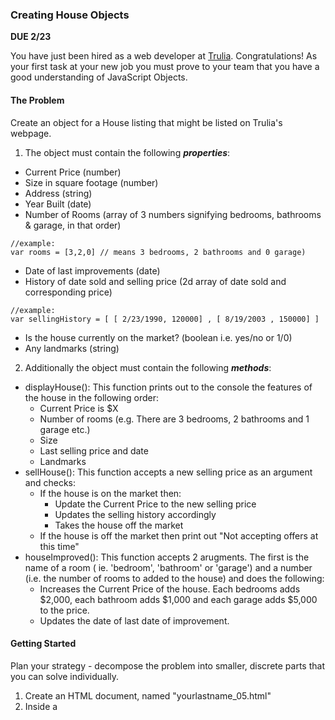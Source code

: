 ### Creating House Objects
**DUE 2/23**

You have just been hired as a web developer at [Trulia](www.trulia.com). Congratulations! As your first task at your new job you must prove to your team that you have a good understanding of JavaScript Objects.

#### The Problem

Create an object for a House listing that might be listed on Trulia's webpage. 

1. The object must contain the following **_properties_**:
  - Current Price (number)
  - Size in square footage  (number)
  - Address (string)
  - Year Built (date)
  - Number of Rooms (array of  3 numbers signifying bedrooms, bathrooms & garage, in that order)
```
//example:
var rooms = [3,2,0] // means 3 bedrooms, 2 bathrooms and 0 garage)
```
  - Date of last improvements (date)
  - History of date sold and selling price (2d array of date sold and corresponding price)
```
//example:
var sellingHistory = [ [ 2/23/1990, 120000] , [ 8/19/2003 , 150000] ] 
``` 
  - Is the house currently on the market? (boolean i.e. yes/no or 1/0)
  - Any landmarks (string)

2. Additionally the object must contain the following **_methods_**:
  - displayHouse(): This function prints out to the console the features of the house in the following order:
    - Current Price is $X
    - Number of rooms (e.g. There are 3 bedrooms, 2 bathrooms and 1 garage etc.)
    - Size
    - Last selling price and date
    - Landmarks
  - sellHouse(): This function accepts a new selling price as an argument and checks:
    - If the house is on the market then:
      -  Update the Current Price to the new selling price 
      -  Updates the selling history accordingly
      -  Takes the house off the market
    -  If the house is off the market then print out "Not accepting offers at this time"
  - houseImproved(): This function accepts 2 arugments. The first is the name of a room ( ie. 'bedroom', 'bathroom' or 'garage') and a number (i.e. the number of rooms to added to the house) and does the following:
    - Increases the Current Price of the house. Each bedrooms adds $2,000, each bathroom adds $1,000 and each garage adds $5,000 to the price.
    - Updates the date of last date of improvement.



#### Getting Started
Plan your strategy - decompose the problem into smaller, discrete parts that you can solve individually.

1. Create an HTML document, named "yourlastname_05.html"
2. Inside a <script> tag, create a JavaScript program that does the following:
   - Create a House object with properties and methods as described above. Feel free to make up the values of each of the variables (Set the currentlyonMarket ver
   - Verify that the _displayHouse()_ function works properly
   - Add 2 bedrooms
   - Call _displayHouse()_ to verfiy the bedrooms were added
   - Add 1 garage
    - Call _displayHouse()_ to verfiy the garage was added
    - Sell the house. You can put any selling price.
    - Call _displayHouse()_ to verfiy the house was sold
  

  You must submit your HTML file by uploading it to D2L before class on the due date

#### Submitting Your Work
You must submit a single HTML document containing your JavaScript code with proper comments that showcase your process - how you started to think of the problem, what steps you needed to take, what was important to focus on, etc..
